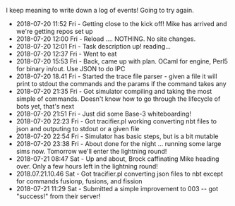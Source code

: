 I keep meaning to write down a log of events! Going to try again.

* 2018-07-20 11:52 Fri - Getting close to the kick off! Mike has arrived and we're getting repos set up
* 2018-07-20 12:00 Fri - Reload .... NOTHING. No site changes.
* 2018-07-20 12:01 Fri - Task description up! reading...
* 2018-07-20 12:37 Fri - Went to eat
* 2018-07-20 15:53 Fri - Back, came up with plan. OCaml for engine, Perl5 for binary in/out. Use JSON to do IPC
* 2018-07-20 18.41 Fri - Started the trace file parser - given a file it will print to stdout the commands and the params if the command takes any
* 2018-07-20 21:35 Fri - Got simulator compiling and taking the most simple of commands. Doesn't know how to go through the lifecycle of bots yet, that's next
* 2018-07-20 21:51 Fri - Just did some Base-3 whiteboarding!
* 2018-07-20 22:23 Fri - Got tracifier.pl working converting nbt files to json and outputing to stdout or a given file
* 2018-07-20 22:54 Fri - Simulator has basic steps, but is a bit mutable
* 2018-07-20 23:38 Fri - About done for the night ... running some large sims now. Tomorrow we'll enter the lightning round!
* 2018-07-21 08:47 Sat - Up and about, Brock caffinating Mike heading over. Only a few hours left in the lightning round!
* 2018.07.21.10.46 Sat - Got tracifier.pl converting json files to nbt except for commands fusionp, fusions, and fission
* 2018-07-21 11:29 Sat - Submitted a simple improvement to 003 -- got "success!" from their server!
